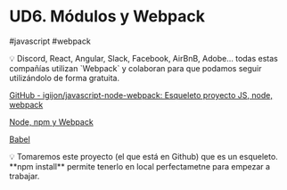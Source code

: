 # UD6. Módulos y Webpack
#javascript #webpack

<aside>
💡 Discord, React, Angular, Slack, Facebook, AirBnB, Adobe… todas estas compañías utilizan `Webpack` y colaboran para que podamos seguir utilizándolo de forma gratuita.

</aside>

[GitHub - igijon/javascript-node-webpack: Esqueleto proyecto JS, node, webpack](https://github.com/igijon/javascript-node-webpack)

[Node, npm y Webpack](01%20Node,%20npm%20y%20Webpack.md)

[Babel](02%20Babel.md)

<aside>
💡 Tomaremos este proyecto (el que está en Github) que es un esqueleto.
**npm install** permite tenerlo en local perfectametne para empezar a trabajar.

</aside>